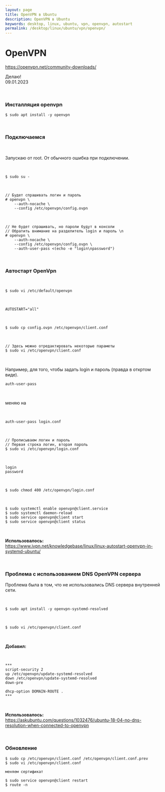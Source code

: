 ```yaml
---
layout: page
title: OpenVPN в Ubuntu
description: OpenVPN в Ubuntu
keywords: desktop, linux, ubuntu, vpn, openvpn, autostart
permalink: /desktop/linux/ubuntu/vpn/openvpn/
---
```


# OpenVPN

https://openvpn.net/community-downloads/

Делаю!  
09.01.2023

<br/>

### Инсталляция openvpn

```
$ sudo apt install -y openvpn
```

<br/>

### Подключаемся

<br/>

Запускаю от root. От обычного ошибка при подключении.

<br/>

```
$ sudo su -
```

<br/>

```
// Будет спрашивать логин и пароль
# openvpn \
    --auth-nocache \
    --config /etc/openvpn/config.ovpn
```

<br/>

```
// Не будет спрашивать, но пароли будут в консоли
// Обратить внимание на разделитель login и пароль \n
# openvpn \
    --auth-nocache \
    --config /etc/openvpn/config.ovpn \
    --auth-user-pass <(echo -e "login\npassword")
```

<br/>

### Автостарт OpenVpn

<br/>

```
$ sudo vi /etc/default/openvpn
```

<br/>

```
AUTOSTART="all"
```

<br/>

```
$ sudo cp config.ovpn /etc/openvpn/client.conf
```

<br/>

```
// Здесь можно отредактировать некоторые параметы
$ sudo vi /etc/openvpn/client.conf
```

<br/>

Например, для того, чтобы задать login и пароль (правда в откртом виде).

```
auth-user-pass
```

<br/>

меняю на

<br/>

```
auth-user-pass login.conf
```

<br/>

```
// Прописываем логин и пароль
// Первая строка логин, вторая пароль
$ sudo vi /etc/openvpn/login.conf
```

<br/>

```
login
password
```

<br/>

```
$ sudo chmod 400 /etc/openvpn/login.conf
```

<br/>

```
$ sudo systemctl enable openvpn@client.service
$ sudo systemctl daemon-reload
$ sudo service openvpn@client start
$ sudo service openvpn@client status
```

<br/>

**Использовалось:**  
https://www.ivpn.net/knowledgebase/linux/linux-autostart-openvpn-in-systemd-ubuntu/

<br/>

### Проблема с использованием DNS OpenVPN сервера

Проблема была в том, что не использовались DNS сервера внутренней сети.

<br/>

```
$ sudo apt install -y openvpn-systemd-resolved
```

<br/>

```
$ sudo vi /etc/openvpn/client.conf
```

<br/>

**Добавил:**

<br/>

```
***
script-security 2
up /etc/openvpn/update-systemd-resolved
down /etc/openvpn/update-systemd-resolved
down-pre

dhcp-option DOMAIN-ROUTE .
***
```

<br/>

**Использовалось:**  
https://askubuntu.com/questions/1032476/ubuntu-18-04-no-dns-resolution-when-connected-to-openvpn

<br/>

### Обновление

```
$ sudo cp /etc/openvpn/client.conf /etc/openvpn/client.conf.prev
$ sudo vi /etc/openvpn/client.conf

меняем сертификат

$ sudo service openvpn@client restart
$ route -n
```
